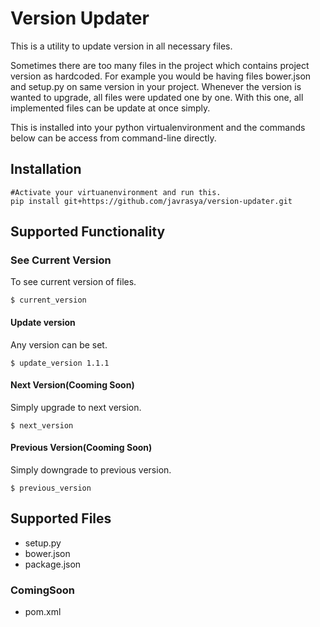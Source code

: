 # Version Updater
This is a utility to update version in all necessary files. 

Sometimes there are too many files in the project which contains project version as hardcoded. For example you would be having files bower.json and setup.py on same version in your project. Whenever the version is wanted to upgrade, all files were updated one by one. With this one, all implemented files can be update at once simply. 

This is installed into your python virtualenvironment and the commands below can be access from command-line directly.

## Installation
```
#Activate your virtuanenvironment and run this.
pip install git+https://github.com/javrasya/version-updater.git
```


## Supported Functionality
### See Current Version
To see current version of files.
```
$ current_version
```

#### Update version
Any version can be set.
```
$ update_version 1.1.1
```

#### Next Version(Cooming Soon)
Simply upgrade to next version.
```
$ next_version
```

#### Previous Version(Cooming Soon)
Simply downgrade to previous version.
```
$ previous_version
```

## Supported Files
* setup.py
* bower.json
* package.json

### ComingSoon
* pom.xml

